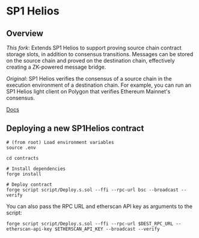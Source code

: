 # SP1 Helios

## Overview

_This fork_:
Extends SP1 Helios to support proving source chain contract storage slots, in addition to consensus transitions. Messages can be stored on the source chain and proved on the destination chain, effectively creating a ZK-powered message bridge.

_Original_:
SP1 Helios verifies the consensus of a source chain in the execution environment of a destination chain. For example, you can run an SP1 Helios light client on Polygon that verifies Ethereum Mainnet's consensus.

[Docs](https://succinctlabs.github.io/sp1-helios/)

## Deploying a new SP1Helios contract

```
# (from root) Load environment variables
source .env

cd contracts

# Install dependencies
forge install

# Deploy contract
forge script script/Deploy.s.sol --ffi --rpc-url bsc --broadcast --verify
```

You can also pass the RPC URL and etherscan API key as arguments to the script:

```
forge script script/Deploy.s.sol --ffi --rpc-url $DEST_RPC_URL --etherscan-api-key $ETHERSCAN_API_KEY --broadcast --verify
```
